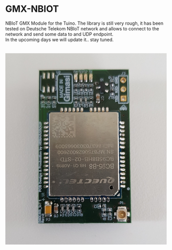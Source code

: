 # GMX-NBIOT
NBIoT GMX Module for the Tuino.<br7>
The library is still very rough, it has been tested on Deutsche Telekom NBIoT network and allows to connect to the network and send some data to and UDP endpoint.<br/>
In the upcoming days we will update it.. stay tuned.<br/>
<br/>
<br/>
<img src="/docs/gmx-nbiot.jpg"/>